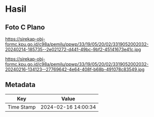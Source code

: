 # Hasil

## Foto C Plano

https://sirekap-obj-formc.kpu.go.id/c98a/pemilu/ppwp/33/19/05/20/02/3319052002032-20240214-185735--2e021272-d441-49bc-9bf2-45141673e41c.jpg

https://sirekap-obj-formc.kpu.go.id/c98a/pemilu/ppwp/33/19/05/20/02/3319052002032-20240216-134123--27769642-4e64-408f-b68b-491078c83549.jpg


## Metadata

| Key        | Value               |
| ---------- | ------------------- |
| Time Stamp | 2024-02-16 14:00:34 |



